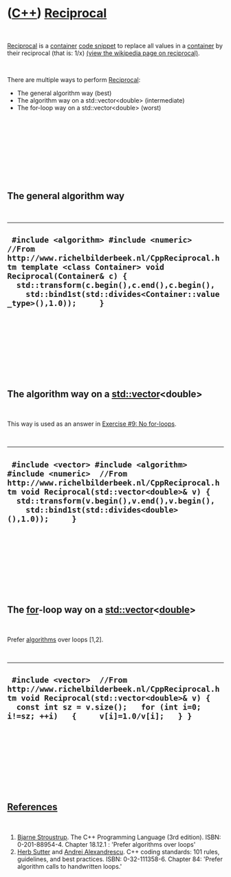
 

 

 

 

 

([C++](Cpp.md)) [Reciprocal](CppReciprocal.md)
================================================

 

[Reciprocal](CppReciprocal.md) is a [container](CppContainer.md) [code
snippet](CppCodeSnippets.md) to replace all values in a
[container](CppContainer.md) by their reciprocal (that is: 1/x) [(view
the wikipedia page on reciprocal)](http://en.wikipedia.org/wiki/1/x).

 

There are multiple ways to perform [Reciprocal](CppReciprocal.md):

-   The general algorithm way (best)
-   The algorithm way on a std::vector&lt;double&gt; (intermediate)
-   The for-loop way on a std::vector&lt;double&gt; (worst)

 

 

 

 

 

The general algorithm way
-------------------------

 

  ----------------------------------------------------------------------------------------------------------------------------------------------------------------------------------------------------------------------------------------------------------------------------------
  ` #include <algorithm> #include <numeric>  //From http://www.richelbilderbeek.nl/CppReciprocal.htm template <class Container> void Reciprocal(Container& c) {   std::transform(c.begin(),c.end(),c.begin(),     std::bind1st(std::divides<Container::value_type>(),1.0));     }`
  ----------------------------------------------------------------------------------------------------------------------------------------------------------------------------------------------------------------------------------------------------------------------------------

 

 

 

 

 

The algorithm way on a [std::vector](CppVector.md)&lt;double&gt;
-----------------------------------------------------------------

 

This way is used as an answer in [Exercise \#9: No
for-loops](CppExerciseNoForLoops.md).

 

  --------------------------------------------------------------------------------------------------------------------------------------------------------------------------------------------------------------------------------------------------------------------
  ` #include <vector> #include <algorithm> #include <numeric>  //From http://www.richelbilderbeek.nl/CppReciprocal.htm void Reciprocal(std::vector<double>& v) {   std::transform(v.begin(),v.end(),v.begin(),     std::bind1st(std::divides<double>(),1.0));     }`
  --------------------------------------------------------------------------------------------------------------------------------------------------------------------------------------------------------------------------------------------------------------------

 

 

 

 

 

The [for](CppFor.md)-loop way on a [std::vector](CppVector.md)&lt;[double](CppDouble.md)&gt;
-----------------------------------------------------------------------------------------------

 

Prefer [algorithms](CppAlgorithm.md) over loops \[1,2\].

 

  -------------------------------------------------------------------------------------------------------------------------------------------------------------------------------------------------------------
  ` #include <vector>  //From http://www.richelbilderbeek.nl/CppReciprocal.htm void Reciprocal(std::vector<double>& v) {   const int sz = v.size();   for (int i=0; i!=sz; ++i)   {     v[i]=1.0/v[i];   } }`
  -------------------------------------------------------------------------------------------------------------------------------------------------------------------------------------------------------------

 

 

 

 

 

[References](CppReferences.md)
-------------------------------

 

1.  [Bjarne Stroustrup](CppBjarneStroustrup.md). The C++ Programming
    Language (3rd edition). ISBN: 0-201-88954-4. Chapter 18.12.1 :
    'Prefer algorithms over loops'
2.  [Herb Sutter](CppHerbSutter.md) and [Andrei
    Alexandrescu](CppAndreiAlexandrescu.md). C++ coding standards: 101
    rules, guidelines, and best practices. ISBN: 0-32-111358-6. Chapter
    84: 'Prefer algorithm calls to handwritten loops.'

 

 

 

 

 

 

